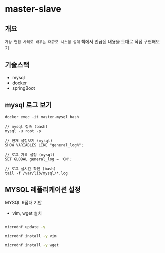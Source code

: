 # master-slave

## 개요

`가상 면접 사례로 배우는 대규모 시스템 설계` 책에서 언급된 내용을 토대로 직접 구현해보기

## 기술스택

- mysql
- docker
- springBoot

## mysql 로그 보기

```
docker exec -it master-mysql bash

// mysql 접속 (bash)
mysql -u root -p

// 현재 설정보기 (mysql)
SHOW VARIABLES LIKE "general_log%";

// 로그 기록 설정 (mysql)
SET GLOBAL general_log = 'ON';

// 로그 실시간 확인 (bash)
tail -f /var/lib/mysql/*.log
```

## MYSQL 레플리케이션 설정

MYSQL 9점대 기반

- vim, wget 설치

```bash

microdnf update -y

microdnf install -y vim

microdnf install -y wget

```